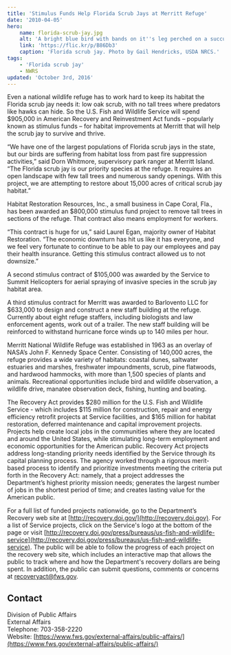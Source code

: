 ```yaml
---
title: 'Stimulus Funds Help Florida Scrub Jays at Merritt Refuge'
date: '2010-04-05'
hero:
    name: florida-scrub-jay.jpg
    alt: 'A bright blue bird with bands on it''s leg perched on a succulent shrub.'
    link: 'https://flic.kr/p/B86Db3'
    caption: 'Florida scrub jay. Photo by Gail Hendricks, USDA NRCS.'
tags:
    - 'Florida scrub jay'
    - NWRS
updated: 'October 3rd, 2016'
---
```


Even a national wildlife refuge has to work hard to keep its habitat the Florida scrub jay needs it: low oak scrub, with no tall trees where predators like hawks can hide. So the U.S. Fish and Wildlife Service will spend $905,000 in American Recovery and Reinvestment Act funds – popularly known as stimulus funds – for habitat improvements at Merritt that will help the scrub jay to survive and thrive.

“We have one of the largest populations of Florida scrub jays in the state, but our birds are suffering from habitat loss from past fire suppression activities,” said Dorn Whitmore, supervisory park ranger at Merritt Island. “The Florida scrub jay is our priority species at the refuge. It requires an open landscape with few tall trees and numerous sandy openings. With this project, we are attempting to restore about 15,000 acres of critical scrub jay habitat.”

Habitat Restoration Resources, Inc., a small business in Cape Coral, Fla., has been awarded an $800,000 stimulus fund project to remove tall trees in sections of the refuge. That contract also means employment for workers.

“This contract is huge for us,” said Laurel Egan, majority owner of Habitat Restoration. “The economic downturn has hit us like it has everyone, and we feel very fortunate to continue to be able to pay our employees and pay their health insurance. Getting this stimulus contract allowed us to not downsize.”

A second stimulus contract of $105,000 was awarded by the Service to Summit Helicopters for aerial spraying of invasive species in the scrub jay habitat area.

A third stimulus contract for Merritt was awarded to Barlovento LLC for $633,000 to design and construct a new staff building at the refuge. Currently about eight refuge staffers, including biologists and law enforcement agents, work out of a trailer. The new staff building will be reinforced to withstand hurricane force winds up to 140 miles per hour.

Merritt National Wildlife Refuge was established in 1963 as an overlay of NASA’s John F. Kennedy Space Center. Consisting of 140,000 acres, the refuge provides a wide variety of habitats: coastal dunes, saltwater estuaries and marshes, freshwater impoundments, scrub, pine flatwoods, and hardwood hammocks, with more than 1,500 species of plants and animals. Recreational opportunities include bird and wildlife observation, a wildlife drive, manatee observation deck, fishing, hunting and boating.

The Recovery Act provides $280 million for the U.S. Fish and Wildlife Service - which includes $115 million for construction, repair and energy efficiency retrofit projects at Service facilities, and $165 million for habitat restoration, deferred maintenance and capital improvement projects. Projects help create local jobs in the communities where they are located and around the United States, while stimulating long-term employment and economic opportunities for the American public. Recovery Act projects address long-standing priority needs identified by the Service through its capital planning process. The agency worked through a rigorous merit-based process to identify and prioritize investments meeting the criteria put forth in the Recovery Act: namely, that a project addresses the Department’s highest priority mission needs; generates the largest number of jobs in the shortest period of time; and creates lasting value for the American public.

For a full list of funded projects nationwide, go to the Department’s Recovery web site at [http://recovery.doi.gov/](http://recovery.doi.gov). For a list of Service projects, click on the Service's logo at the bottom of the page or visit [http://recovery.doi.gov/press/bureaus/us-fish-and-wildlife-service](http://recovery.doi.gov/press/bureaus/us-fish-and-wildlife-service). The public will be able to follow the progress of each project on the recovery web site, which includes an interactive map that allows the public to track where and how the Department's recovery dollars are being spent. In addition, the public can submit questions, comments or concerns at [recoveryact@fws.gov](mailto:recoveryact@fws.gov).

## Contact

Division of Public Affairs  
External Affairs  
Telephone: 703-358-2220  
Website: [https://www.fws.gov/external-affairs/public-affairs/](https://www.fws.gov/external-affairs/public-affairs/)
